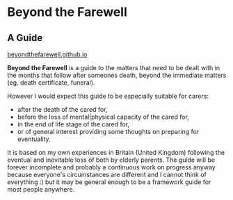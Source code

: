 # Beyond the Farewell
## A Guide

[beyondthefarewell.github.io](https://beyondthefarewell.github.io/)

**Beyond the Farewell** is a guide to the matters that need to be dealt with in the months that follow after someones death, beyond the immediate matters (eg. death certificate, funeral).

However I would expect this guide to be especially suitable for carers:


- after the death of the cared for,
- before the loss of mental|physical capacity of the cared for,
- in the end of life stage of the cared for,
- or of general interest providing some thoughts on preparing for eventuality.

It is based on my own experiences in Britain (United Kingdom) following the eventual and inevitable loss of both by elderly parents. The guide will be forever incomplete and probably a continuous work on progress anyway because everyone's circumstances are different and I cannot think of everything :) but it may be general enough to be a framework guide for most people anywhere.

